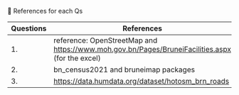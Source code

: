 📄 References for each Qs

| Questions | References |
|---|---|
| 1. | reference: OpenStreetMap and https://www.moh.gov.bn/Pages/BruneiFacilities.aspx (for the excel)  |   
| 2. | bn_census2021 and bruneimap packages |
| 3. | https://data.humdata.org/dataset/hotosm_brn_roads |
